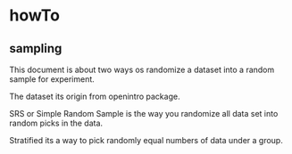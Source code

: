 # howTo

## sampling
This document is about two ways os randomize a dataset into a random sample for experiment.

The dataset its origin from openintro package.

SRS or Simple Random Sample is the way you randomize all data set into random picks in the data.

Stratified its a way to pick randomly equal numbers of data under a group.
